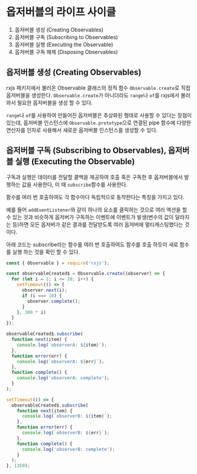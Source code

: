 # 옵저버블의 라이프 사이클

1. 옵저버블 생성 (Creating Observables)
2. 옵저버블 구독 (Subscribing to Observables)
3. 옵저버블 실행 (Executing the Observable)
4. 옵저버블 구독 해제 (Disposing Observables)

## 옵저버블 생성 (Creating Observables)
rxjs 패키지에서 불러온 Observable 클래스의 정적 함수 ```Observable.create```로 직접 옵저버블을 생성한다. ```Observable.create```가 아니더라도 ```range```나 ```of```를 rxjs에서 불러와서 필요한 옵저버블을 생성 할 수 있다.

```range```나 ```of```를 사용하여 만들어진 옵저버블은 추상화된 형태로 사용할 수 있다는 장점이 있는데, 옵저버블 인스턴스에 ```Observable.prototype```으로 연결된 pipe 함수에 다양한 연산자를 인자로 사용해서 새로운 옵저버블 인스턴스를 생성할 수 있다.
## 옵저버블 구독 (Subscribing to Observables), 옵저버블 실행 (Executing the Observable) 
구독과 실행은 데이터를 전달할 콜백을 제공하여 호출 혹은 구독한 후 옵저버블에서 발행하는 값을 사용한다, 이 때 ```subscribe```함수를 사용한다. 

함수를 여러 번 호출하여도 각 함수마다 독립적으로 동작한다는 특징을 가지고 있다.

 예를 들어 ```addEventListener```와 같이 하나의 요소를 클릭하는 것으로 여러 액션을 할 수 있는 것과 비슷하게 옵저버가 구독하는 이벤트에 이벤트가 발생(변수의 값이 달라지는 등)하면 모든 옵저버가 같은 결과를 전달받도록 여러 옵저버에 멀티캐스팅했다는 것이다.

아래 코드는 subscribe라는 함수를 여러 번 호출하여도 함수를 호출 하듯이 새로 함수를 실행 하는 것을 확인 할 수 있다.

```javascript
const { Observable } = require('rxjs');

const observableCreated$ = Observable.create((observer) => {
  for (let i = 1; i <= 10; i++) {
    setTimeout(() => {
      observer.next(i);
      if (i === 10) {
        observer.complete();
      }
    }, 300 * i)
  }
});

observableCreated$.subscribe(
  function next(item) {
    console.log(`observerA: ${item}`);
  },
  function error(err) {
    console.log(`observerA: ${err}`);
  },
  function complete() {
    console.log('observerA: complete');
  }
);

setTimeout(() => {
  observableCreated$.subscribe(
    function next(item) {
      console.log(`observerB: ${item}`);
    },
    function error(err) {
      console.log(`observerB: ${err}`);
    },
    function complete() {
      console.log('observerB: complete');
    }
  );
}, 1350);
```